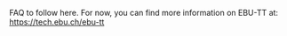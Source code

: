 FAQ to follow here. For now, you can find more information on EBU-TT at: https://tech.ebu.ch/ebu-tt
